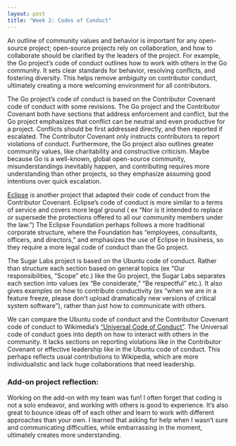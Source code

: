 ```yaml
---
layout: post
title: "Week 2: Codes of Conduct"
---
```

An outline of community values and behavior is important for any open-source project; open-source projects rely on collaboration, and how to collaborate should be clarified by the leaders of the project. For example, the Go project’s code of conduct outlines how to work with others in the Go community. It sets clear standards for behavior, resolving conflicts, and fostering diversity. This helps remove ambiguity on contributor conduct, ultimately creating a more welcoming environment for all contributors.

<!--more-->

The Go project’s code of conduct is based on the Contributor Covenant code of conduct with some revisions. The Go project and the Contributor Covenant both have sections that address enforcement and conflict, but the Go project emphasizes that conflict can be neutral and even productive for a project. Conflicts should be first addressed directly, and then reported if escalated. The Contributor Covenant only instructs contributors to report violations of conduct. Furthermore, the Go project also outlines greater community values, like charitability and constructive criticism. Maybe because Go is a well-known, global open-source community, misunderstandings inevitably happen, and contributing requires more understanding than other projects, so they emphasize assuming good intentions over quick escalation.

[Eclipse](https://www.eclipse.org/org/documents/Community_Code_of_Conduct.php)  is another project that adapted their code of conduct from the Contributor Covenant. Eclipse’s code of conduct is more similar to a terms of service and covers more legal ground ( ex “Nor is it intended to replace or supersede the protections offered to all our community members under the law.”) The Eclipse Foundation perhaps follows a more traditional corporate structure, where the Foundation has “employees, consultants, officers, and directors,” and emphasizes the use of Eclipse in business, so they require a more legal code of conduct than the Go project.

The Sugar Labs project is based on the Ubuntu code of conduct. Rather than structure each section based on general topics (ex “Our responsibilities, ”Scope” etc.) like the Go project, the Sugar Labs separates each section into values (ex “Be considerate,” “Be respectful” etc.). It also gives examples on how to contribute conductivity (ex “when we are in a feature freeze, please don't upload dramatically new versions of critical system software”), rather than just how to communicate with others. 

We can compare the Ubuntu code of conduct and the Contributor Covenant code of conduct to Wikimedia’s [“Universal Code of Conduct”](https://meta.wikimedia.org/wiki/Universal_Code_of_Conduct). The Universal code of conduct goes into depth on how to interact with others in the community. It lacks sections on reporting violations like in the Contributor Covenant or effective leadership like in the Ubuntu code of conduct. This perhaps reflects usual contributions to Wikipedia, which are more individualistic and lack huge collaborations that need leadership.

### Add-on project reflection:
Working on the add-on with my team was fun! I often forget that coding is not a solo endeavor, and working with others is good to experience. It’s also great to bounce ideas off of each other and learn to work with different approaches than your own. I learned that asking for help when I wasn’t sure and communicating difficulties, while embarrassing in the moment, ultimately creates more understanding. 

